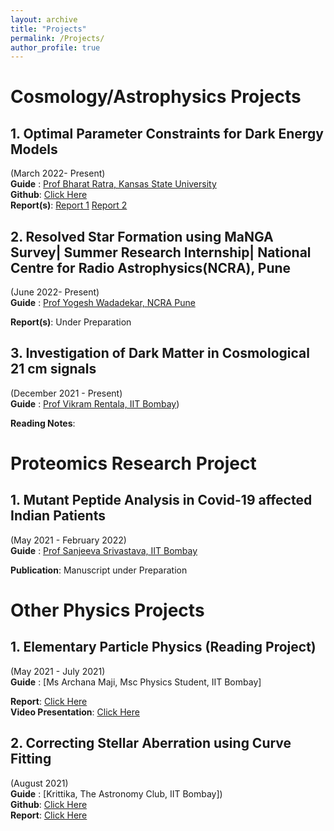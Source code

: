 ```yaml
---
layout: archive
title: "Projects"
permalink: /Projects/
author_profile: true
---
```

<!--
{% include base_path %}

{% for post in site.Projects reversed %}
  {% include archive-single.html %}
{% endfor %}
-->
# Cosmology/Astrophysics Projects

## 1. Optimal Parameter Constraints for Dark Energy Models
(March 2022- Present)<br>
**Guide** : [Prof Bharat Ratra, Kansas State University](https://www.phys.ksu.edu/people/tt-faculty/ratra.html)<br>
**Github**: [Click Here](https://github.com/prakharbansal16/Optimal-Parameter-Constraints-for-Dark-Energy-Models)<br>
**Report(s)**: [Report 1](http://prakharbansal16.github.io/files/Project_Reports/Parameter_Constraints.pdf) [Report 2](http://prakharbansal16.github.io/files/Project_Reports/BAO_Parameter_Constraints.pdf)

## 2. Resolved Star Formation using MaNGA Survey| Summer Research Internship| National Centre for Radio Astrophysics(NCRA), Pune
(June 2022- Present)<br>
**Guide** : [Prof Yogesh Wadadekar, NCRA Pune](http://www.ncra.tifr.res.in/~yogesh/)<br>
<!--**Github**: [Click Here](https://github.com/prakharbansal16/Optimal-Parameter-Constraints-for-Dark-Energy-Models)<br>-->
**Report(s)**: Under Preparation

## 3. Investigation of Dark Matter in Cosmological 21 cm signals
(December 2021 - Present)<br>
**Guide** : [Prof Vikram Rentala, IIT Bombay](https://www.phy.iitb.ac.in/en/employee-profile/vikram-rentala))<br>
<!--**Github**: [Click Here](https://github.com/prakharbansal16/Optimal-Parameter-Constraints-for-Dark-Energy-Models)<br>-->
**Reading Notes**: 


# Proteomics Research Project
## 1. Mutant Peptide Analysis in Covid-19 affected Indian Patients
(May 2021 - February 2022)<br>
**Guide** : [Prof Sanjeeva Srivastava, IIT Bombay](https://www.bio.iitb.ac.in/people/faculty/srivastava-s/)<br>
<!--**Github**: [Click Here](https://github.com/cov-mut/Mutant-Peptides)<br>-->
**Publication**: Manuscript under Preparation

# Other Physics Projects
## 1. Elementary Particle Physics (Reading Project) 
(May 2021 - July 2021)<br>
**Guide** : [Ms Archana Maji, Msc Physics Student, IIT Bombay]<br>
<!--**Github**: [Click Here](https://github.com/cov-mut/Mutant-Peptides)<br>-->
**Report**: [Click Here](http://prakharbansal16.github.io/files/Project_Reports/sos_report.pdf)<br>
**Video Presentation**: [Click Here](https://drive.google.com/file/d/1Y7p6GYb058DtpSsHJufI08IP5gkcUGUr/view?usp=sharing)

## 2. Correcting Stellar Aberration using Curve Fitting
(August 2021)<br>
**Guide** : [Krittika, The Astronomy Club, IIT Bombay])<br>
**Github**: [Click Here](https://github.com/prakharbansal16/Stellar-Abberation-KSP-2.0)<br>
**Report**: [Click Here](http://prakharbansal16.github.io/files/Project_Reports/Ksp_report.pdf)

